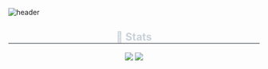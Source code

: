![header](https://capsule-render.vercel.app/api?type=blur&color=auto&height=300&section=header&text=Welcome&fontSize=90)
<div align= "center"> 
    <div align= "center"> 
    <h2 style="border-bottom: 1px solid #21262d; color: #c9d1d9;"> 🏅 Stats </h2> <div align= "center"> <img src="https://github-readme-stats.vercel.app/api?username=CourageHW&bg_color=60,000000,0f2266&title_color=868383&text_color=868383"
         /> <img src="https://github-readme-stats.vercel.app/api/top-langs/?username=CourageHW&layout=compact&bg_color=60,000000,0f2266&title_color=868383&text_color=868383"
           /> </div> 
    </div>
    
